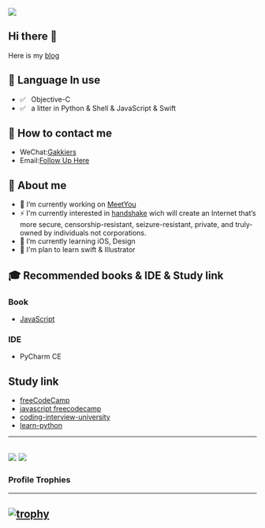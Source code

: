 

![ ](https://komarev.com/ghpvc/?username=MrChens)
## Hi there 👋
Here is my [blog](https://mrchens.github.io)

## 💬  Language In use

- ✅ ⁠ ⁢⁣⁡⁠ ⁢⁣⁡Objective-C
- ✅ ⁠ ⁢⁣⁡⁠ a litter in ⁢⁣⁡Python & Shell & JavaScript & Swift

## 📮 How to contact me

- WeChat:[Gakkiers](wechat://Gakkier)
- Email:[Follow Up Here](mailto:mr_chens_job@outlook.com)

## 🤔 About me
- 💼 I’m currently working on [MeetYou](https://www.meiyou.com)
- ⚡  I'm currently interested in [handshake](https://www.namebase.io/about/) wich will create an Internet that’s more secure, censorship-resistant, seizure-resistant, private, and truly-owned by individuals not corporations.
- 🌱 I’m currently learning iOS, Design
- 🔭 I'm plan to learn swift & Illustrator 

## 🎓 Recommended books & IDE & Study link
### Book
- [JavaScript](https://github.com/GitbookIO/javascript)
<!-- - [Python](https://github.com/walter201230/Python) -->

### IDE
- PyCharm CE

## Study link
- [freeCodeCamp](https://github.com/freeCodeCamp/freeCodeCamp)
- [javascript freecodecamp](https://www.freecodecamp.org/learn/javascript-algorithms-and-data-structures/)
- [coding-interview-university](https://github.com/jwasham/coding-interview-university)
- [learn-python](https://github.com/trekhleb/learn-python)

----
![](https://github-readme-stats.vercel.app/api/top-langs/?username=MrChens&layout=compact)
![](https://github-readme-stats.vercel.app/api?username=MrChens&show_icons=true&icon_color=0366d6&text_color=24292e&bg_color=ffffff&hide_title=true&layout=compact)
----
### Profile Trophies
----
[![trophy](https://github-profile-trophy.vercel.app/?username=MrChens)](https://github.com/ryo-ma/github-profile-trophy)
----
<!--
**MrChens/MrChens** is a ✨ _special_ ✨ repository because its `README.md` (this file) appears on your GitHub profile.

Here are some ideas to get you started:

- 🔭 I’m currently working on ...
- 🌱 I’m currently learning ...
- 👯 I’m looking to collaborate on ...
- 🤔 I’m looking for help with ...
- 💬 Ask me about ...
- 📫 How to reach me: ...
- 😄 Pronouns: ...
- ⚡ Fun fact: ...
-->
